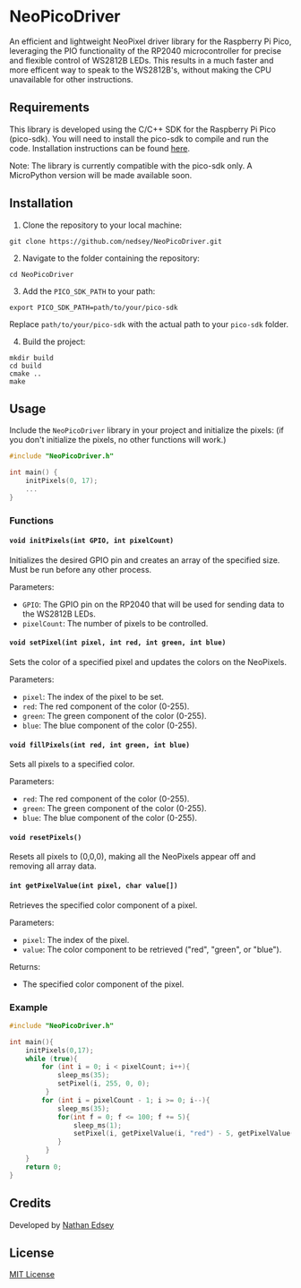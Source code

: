 # NeoPicoDriver

An efficient and lightweight NeoPixel driver library for the Raspberry Pi Pico, leveraging the PIO functionality of the RP2040 microcontroller for precise and flexible control of WS2812B LEDs. This results in a much faster and more efficent way to speak to the WS2812B's, without making the CPU unavailable for other instructions. 

## Requirements

This library is developed using the C/C++ SDK for the Raspberry Pi Pico (pico-sdk). You will need to install the pico-sdk to compile and run the code. Installation instructions can be found [here](https://github.com/raspberrypi/pico-sdk).

Note: The library is currently compatible with the pico-sdk only. A MicroPython version will be made available soon.

## Installation

1. Clone the repository to your local machine:

```
git clone https://github.com/nedsey/NeoPicoDriver.git
```

2. Navigate to the folder containing the repository:

```
cd NeoPicoDriver
```

3. Add the `PICO_SDK_PATH` to your path:

```
export PICO_SDK_PATH=path/to/your/pico-sdk
```

Replace `path/to/your/pico-sdk` with the actual path to your `pico-sdk` folder.

4. Build the project:

```
mkdir build
cd build
cmake ..
make
```

## Usage

Include the `NeoPicoDriver` library in your project and initialize the pixels:
(if you don't initialize the pixels, no other functions will work.)
```c
#include "NeoPicoDriver.h"

int main() {
    initPixels(0, 17);
    ...
}
```

### Functions

#### `void initPixels(int GPIO, int pixelCount)`

Initializes the desired GPIO pin and creates an array of the specified size. Must be run before any other process.

Parameters:
- `GPIO`: The GPIO pin on the RP2040 that will be used for sending data to the WS2812B LEDs.
- `pixelCount`: The number of pixels to be controlled.

#### `void setPixel(int pixel, int red, int green, int blue)`

Sets the color of a specified pixel and updates the colors on the NeoPixels.

Parameters:
- `pixel`: The index of the pixel to be set.
- `red`: The red component of the color (0-255).
- `green`: The green component of the color (0-255).
- `blue`: The blue component of the color (0-255).

#### `void fillPixels(int red, int green, int blue)`

Sets all pixels to a specified color.

Parameters:
- `red`: The red component of the color (0-255).
- `green`: The green component of the color (0-255).
- `blue`: The blue component of the color (0-255).

#### `void resetPixels()`

Resets all pixels to (0,0,0), making all the NeoPixels appear off and removing all array data.

#### `int getPixelValue(int pixel, char value[])`

Retrieves the specified color component of a pixel.

Parameters:
- `pixel`: The index of the pixel.
- `value`: The color component to be retrieved ("red", "green", or "blue").

Returns:
- The specified color component of the pixel.

### Example

```c
#include "NeoPicoDriver.h"

int main(){
    initPixels(0,17);
    while (true){
        for (int i = 0; i < pixelCount; i++){
            sleep_ms(35);
            setPixel(i, 255, 0, 0);
         }
        for (int i = pixelCount - 1; i >= 0; i--){
            sleep_ms(35);
            for(int f = 0; f <= 100; f += 5){
                sleep_ms(1);
                setPixel(i, getPixelValue(i, "red") - 5, getPixelValue(i, "green") + 5, getPixelValue(i, "blue") + 5);
            }
         }
    }
    return 0;
}
```

## Credits

Developed by [Nathan Edsey](https://github.com/nedsey)

## License

[MIT License](https://opensource.org/license/mit/)
